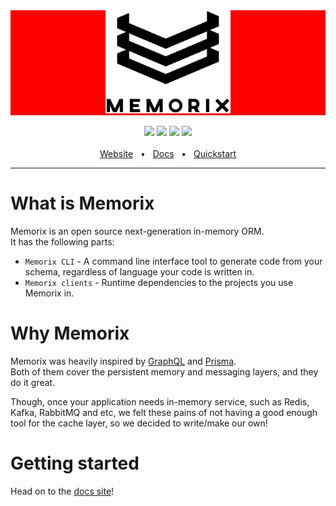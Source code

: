 <div align="center" style="background: red;">
  <img style="width: 200px; height: auto" src="https://raw.githubusercontent.com/uvop/memorix/master/docs/static/doks.png" >
</div>
<br>
<div align="center">
  <a href="https://www.npmjs.com/package/@memorix/client-redis"><img src="https://img.shields.io/npm/v/@memorix%2Fclient-redis.svg?style=flat" /></a>
  <a href="https://pypi.org/project/memorix-client-redis"><img src="https://img.shields.io/pypi/v/memorix-client-redis.svg?style=flat" /></a>
  <a href="https://crates.io/crates/memorix-client-redis"><img src="https://img.shields.io/crates/v/memorix-client-redis.svg?style=flat" /></a>
  <a href="https://github.com/uvop/memorix/fork"><img src="https://img.shields.io/badge/PRs-welcome-brightgreen.svg" /></a>
  <br />
  <br />
  <a href="https://uvop.github.io/memorix/">Website</a>
  <span>&nbsp;&nbsp;•&nbsp;&nbsp;</span>
  <a href="https://uvop.github.io/memorix/docs/get-started/introduction/">Docs</a>
  <span>&nbsp;&nbsp;•&nbsp;&nbsp;</span>
  <a href="https://uvop.github.io/memorix/docs/get-started/quick-start/">Quickstart</a>
  <br />
  <hr />
</div>

# What is Memorix

Memorix is an open source next-generation in-memory ORM.  
It has the following parts:

- `Memorix CLI` - A command line interface tool to generate code from your schema, regardless of language your code is written in.
- `Memorix clients` - Runtime dependencies to the projects you use Memorix in.

# Why Memorix

Memorix was heavily inspired by [GraphQL](https://graphql.org/) and [Prisma](https://www.prisma.io/).  
Both of them cover the persistent memory and messaging layers, and they do it great.

Though, once your application needs in-memory service, such as Redis, Kafka, RabbitMQ and etc, we felt these pains of not having a good enough tool for the cache layer, so we decided to write/make our own!

# Getting started

Head on to the [docs site](https://uvop.github.io/memorix/)!
